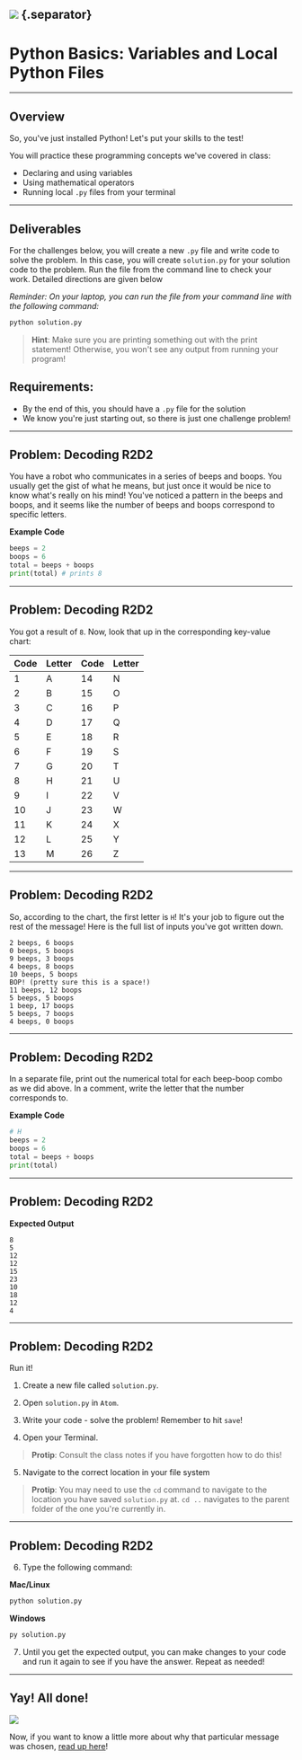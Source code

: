 <!---
This assignment was developed by Brandi

Questions? Comments?
1. Log an issue to this repo to alert me of a problem.
2. Suggest an edit yourself by forking this repo, making edits, and submitting a pull request with your changes back to our master branch.
3. Hit me up on Slack @brandib
--->

## ![](https://s3.amazonaws.com/python-ga/images/GA_Cog_Medium_White_RGB.png)  {.separator}

<h1>Python Basics: Variables and Local Python Files</h1>

---

## Overview

So, you've just installed Python! Let's put your skills to the test!

You will practice these programming concepts we've covered in class:

* Declaring and using variables
* Using mathematical operators
* Running local `.py` files from your terminal

---

## Deliverables

For the challenges below, you will create a new `.py` file and write code to solve the problem. In this case, you will create `solution.py` for your solution code to the problem. Run the file from the command line to check your work. Detailed directions are given below

*Reminder: On your laptop, you can run the file from your command line with the following command:*

```python
python solution.py
```

> **Hint**: Make sure you are printing something out with the print statement! Otherwise, you won't see any output from running your program!

## Requirements:

* By the end of this, you should have a `.py` file for the solution
* We know you're just starting out, so there is just one challenge problem!

---

## Problem: Decoding R2D2

You have a robot who communicates in a series of beeps and boops. You usually get the gist of what he means, but just once it would be nice to know what's really on his mind! You've noticed a pattern in the beeps and boops, and it seems like the number of beeps and boops correspond to specific letters.

**Example Code**

```python
beeps = 2
boops = 6
total = beeps + boops
print(total) # prints 8
```

---

## Problem: Decoding R2D2


You got a result of `8`. Now, look that up in the corresponding key-value chart:

|  Code | Letter | Code | Letter |
|  ------ | ------ | ------ | ------ |
|  1 | A | 14 | N |
|  2 | B | 15 | O |
|  3 | C | 16 | P |
|  4 | D | 17 | Q |
|  5 | E | 18 | R |
|  6 | F | 19 | S |
|  7 | G | 20 | T |
|  8 | H | 21 | U |
|  9 | I | 22 | V |
|  10 | J | 23 | W |
|  11 | K | 24 | X |
|  12 | L | 25 | Y |
|  13 | M | 26 | Z |


---

## Problem: Decoding R2D2

So, according to the chart, the first letter is `H`! It's your job to figure out the rest of the message! Here is the full list of inputs you've got written down.

```
2 beeps, 6 boops
0 beeps, 5 boops
9 beeps, 3 boops
4 beeps, 8 boops
10 beeps, 5 boops
BOP! (pretty sure this is a space!)
11 beeps, 12 boops
5 beeps, 5 boops
1 beep, 17 boops
5 beeps, 7 boops
4 beeps, 0 boops
```

---

## Problem: Decoding R2D2


In a separate file, print out the numerical total for each beep-boop combo as we did above. In a comment, write the letter that the number corresponds to.

**Example Code**

```python
# H
beeps = 2
boops = 6
total = beeps + boops
print(total)
```

---

## Problem: Decoding R2D2

**Expected Output**

```
8
5
12
12
15
23
10
18
12
4
```

---

## Problem: Decoding R2D2

Run it!

1. Create a new file called `solution.py`.

2. Open `solution.py` in `Atom`.

3. Write your code - solve the problem! Remember to hit `save`!

4. Open your Terminal.

> **Protip**: Consult the class notes if you have forgotten how to do this!

5. Navigate to the correct location in your file system

> **Protip**: You may need to use the `cd` command to navigate to the location you have saved `solution.py` at. `cd ..` navigates to the parent folder of the one you're currently in.

---

## Problem: Decoding R2D2

6. Type the following command:

**Mac/Linux**

```bash
python solution.py
```

**Windows**

```bash
py solution.py
```

7. Until you get the expected output, you can make changes to your code and run it again to see if you have the answer. Repeat as needed!

---

## Yay! All done!

![](https://media.giphy.com/media/rl1aX0WUmGcKs/giphy.gif)

Now, if you want to know a little more about why that particular message was chosen, [read up here](https://blog.hackerrank.com/the-history-of-hello-world/)!
